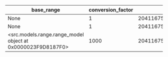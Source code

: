 | base_range | conversion_factor | id | name |
| --- | --- | --- | --- |
| None | 1 | 204116756471488544544898002225062888250 | гр |
| None | 1 | 204116756550716707061673941035796022074 | шт |
| <src.models.range.range_model object at 0x0000023F9D8187F0> | 1000 | 204116756629944869576162614185778365242 | кг |
